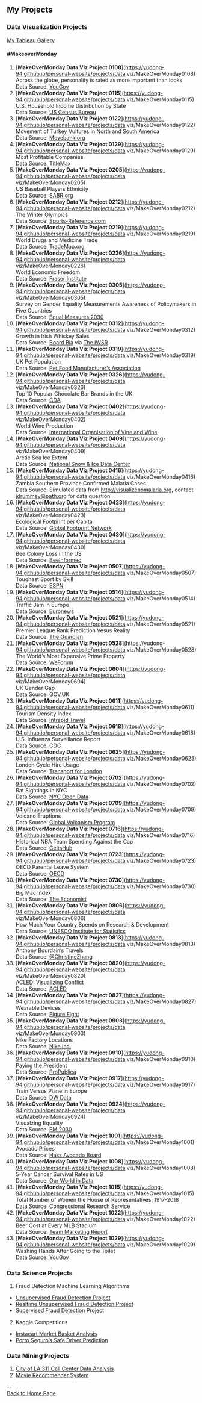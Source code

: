 <head>
 <!-- Global site tag (gtag.js) - Google Analytics -->
<script async src="https://www.googletagmanager.com/gtag/js?id=UA-112502179-1"></script>
<script>
  window.dataLayer = window.dataLayer || [];
  function gtag(){dataLayer.push(arguments);}
  gtag('js', new Date());

  gtag('config', 'UA-112502179-1');
</script>
</head>

## My Projects

### Data Visualization Projects
[My Tableau Gallery](https://public.tableau.com/profile/yu.dong#!/)

#### \#MakeoverMonday
1. [**MakeOverMonday Data Viz Project 0108**](https://yudong-94.github.io/personal-website/projects/data viz/MakeOverMonday0108)  
Across the globe, personality is rated as more important than looks  
Data Source: [YouGov](https://d25d2506sfb94s.cloudfront.net/cumulus_uploads/document/ucgs0hwj7h/YouGov%20global%20partner%20preferences.pdf)  
2. [**MakeOverMonday Data Viz Project 0115**](https://yudong-94.github.io/personal-website/projects/data viz/MakeOverMonday0115)  
U.S. Household Income Distribution by State  
Data Source: [US Census Bureau](https://factfinder.census.gov/faces/nav/jsf/pages/index.xhtml)  
3. [**MakeOverMonday Data Viz Project 0122**](https://yudong-94.github.io/personal-website/projects/data viz/MakeOverMonday0122)  
Movement of Turkey Vultures in North and South America  
Data Source: [Movebank.org](http://movebank.org/)  
4. [**MakeOverMonday Data Viz Project 0129**](https://yudong-94.github.io/personal-website/projects/data viz/MakeOverMonday0129)  
Most Profitable Companies  
Data Source: [TitleMax](https://www.titlemax.com/) 
5. [**MakeOverMonday Data Viz Project 0205**](https://yudong-94.github.io/personal-website/projects/data viz/MakeOverMonday0205)  
US Baseball Players Ethnicity  
Data Source: [SABR.org](http://sabr.org/)  
6. [**MakeOverMonday Data Viz Project 0212**](https://yudong-94.github.io/personal-website/projects/data viz/MakeOverMonday0212)  
The Winter Olympics  
Data Source: [Sports-Reference.com](http://sports-reference.com/)  
7. [**MakeOverMonday Data Viz Project 0219**](https://yudong-94.github.io/personal-website/projects/data viz/MakeOverMonday0219)  
World Drugs and Medicine Trade  
Data Source: [TradeMap.org](http://www.trademap.org/Country_SelProduct_TS.aspx?nvpm=1|||||3004|||4|1|1|2|2|1|2|1|1) 
8. [**MakeOverMonday Data Viz Project 0226**](https://yudong-94.github.io/personal-website/projects/data viz/MakeOverMonday0226)  
World Economic Freedom  
Data Source: [Fraser Institute](https://www.fraserinstitute.org/economic-freedom/dataset)  
9. [**MakeOverMonday Data Viz Project 0305**](https://yudong-94.github.io/personal-website/projects/data viz/MakeOverMonday0305)  
Survey on Gender Equality Measurements Awareness of Policymakers in Five Countries  
Data Source: [Equal Measures 2030](http://www.equalmeasures2030.org/products/policymaker-report/)  
10. [**MakeOverMonday Data Viz Project 0312**](https://yudong-94.github.io/personal-website/projects/data viz/MakeOverMonday0312)  
Growth in Irish Whiskey Sales  
Data Source: [Board Bia](https://twitter.com/Bordbia) via [The IWSR](https://twitter.com/TheIWSR)    
11. [**MakeOverMonday Data Viz Project 0319**](https://yudong-94.github.io/personal-website/projects/data viz/MakeOverMonday0319)  
UK Pet Population  
Data Source: [Pet Food Manufacturer’s Association](https://www.pfma.org.uk/pet-population-2017)  
12. [**MakeOverMonday Data Viz Project 0326**](https://yudong-94.github.io/personal-website/projects/data viz/MakeOverMonday0326)  
Top 10 Popular Chocolate Bar Brands in the UK  
Data Source: [CDA](https://www.cda.eu/)   
13. [**MakeOverMonday Data Viz Project 0402**](https://yudong-94.github.io/personal-website/projects/data viz/MakeOverMonday0402)  
World Wine Production  
Data Source: [International Organisation of Vine and Wine](http://www.oiv.int/public/medias/5287/oiv-noteconjmars2017-en.pdf)  
14. [**MakeOverMonday Data Viz Project 0409**](https://yudong-94.github.io/personal-website/projects/data viz/MakeOverMonday0409)  
Arctic Sea Ice Extent  
Data Source: [National Snow & Ice Data Center](https://nsidc.org/)  
15. [**MakeOverMonday Data Viz Project 0416**](https://yudong-94.github.io/personal-website/projects/data viz/MakeOverMonday0416)  
Zambia Southern Province Confirmed Malaria Cases  
Data Source: Simulated data from http://visualizenomalaria.org, contact jdrummey@path.org for data question  
16. [**MakeOverMonday Data Viz Project 0423**](https://yudong-94.github.io/personal-website/projects/data viz/MakeOverMonday0423)  
Ecological Footprint per Capita  
Data Source: [Global Footprint Network](https://data.world/footprint/nfa-2018-edition)  
17. [**MakeOverMonday Data Viz Project 0430**](https://yudong-94.github.io/personal-website/projects/data viz/MakeOverMonday0430)  
Bee Colony Loss in the US  
Data Source: [BeeInformed](https://bip2.beeinformed.org/loss-map/)  
18. [**MakeOverMonday Data Viz Project 0507**](https://yudong-94.github.io/personal-website/projects/data viz/MakeOverMonday0507)  
Toughest Sport by Skill  
Data Source: [ESPN](http://www.espn.com/espn/page2/sportSkills)  
19. [**MakeOverMonday Data Viz Project 0514**](https://yudong-94.github.io/personal-website/projects/data viz/MakeOverMonday0514)  
Traffic Jam in Europe  
Data Source: [Euronews](http://www.euronews.com/2018/02/07/which-european-commuters-spend-the-most-time-in-traffic-jams-)  
20. [**MakeOverMonday Data Viz Project 0521**](https://yudong-94.github.io/personal-website/projects/data viz/MakeOverMonday0521)  
Premier League Rank Prediction Vesus Reality  
Data Source: [The Guardian](https://amp.theguardian.com/football/2018/may/15/premier-league-2017-18-season-predictions-versus-reality)  
21. [**MakeOverMonday Data Viz Project 0528**](https://yudong-94.github.io/personal-website/projects/data viz/MakeOverMonday0528)  
The World’s Most Expensive Prime Property  
Data Source: [WeForum](https://www.weforum.org/agenda/2018/04/chart-of-the-day-the-worlds-most-expensive-prime-property)  
22. [**MakeOverMonday Data Viz Project 0604**](https://yudong-94.github.io/personal-website/projects/data viz/MakeOverMonday0604)  
UK Gender Gap  
Data Source: [GOV.UK](https://www.gov.uk/report-gender-pay-gap-data)  
23. [**MakeOverMonday Data Viz Project 0611**](https://yudong-94.github.io/personal-website/projects/data viz/MakeOverMonday0611)  
Tourism Density Index  
Data Source: [Intrepid Travel](https://intrepidgroup.bynder.com/transfer/bdd0abcac448329ed4c9057327b6ca660742e4b5ea16f18bd5a343b2c6d0d0c8)  
24. [**MakeOverMonday Data Viz Project 0618**](https://yudong-94.github.io/personal-website/projects/data viz/MakeOverMonday0618)  
U.S. Influenza Surveillance Report  
Data Source: [CDC](https://gis.cdc.gov/grasp/fluview/fluportaldashboard.html)  
25. [**MakeOverMonday Data Viz Project 0625**](https://yudong-94.github.io/personal-website/projects/data viz/MakeOverMonday0625)  
London Cycle Hire Usage  
Data Source: [Transport for London](http://cycling.data.tfl.gov.uk/)  
26. [**MakeOverMonday Data Viz Project 0702**](https://yudong-94.github.io/personal-website/projects/data viz/MakeOverMonday0702)  
Rat Sightings in NYC  
Data Source: [NYC Open Data](https://nycopendata.socrata.com/Social-Services/Rat-Sightings/3q43-55fe/data)  
27. [**MakeOverMonday Data Viz Project 0709**](https://yudong-94.github.io/personal-website/projects/data viz/MakeOverMonday0709)  
Volcano Eruptions  
Data Source: [Global Volcanism Program](https://volcano.si.edu/list_volcano_holocene.cfm)  
28. [**MakeOverMonday Data Viz Project 0716**](https://yudong-94.github.io/personal-website/projects/data viz/MakeOverMonday0716)  
Historical NBA Team Spending Against the Cap  
Data Source: [CeltsHub](http://www.celticshub.com/2017/12/07/nba-player-salaries-1991-2017/)  
29. [**MakeOverMonday Data Viz Project 0723**](https://yudong-94.github.io/personal-website/projects/data viz/MakeOverMonday0723)  
OECD Parental Leave System  
Data Source: [OECD](https://www.oecd.org/els/soc/PF2_1_Parental_leave_systems.pdf)  
30. [**MakeOverMonday Data Viz Project 0730**](https://yudong-94.github.io/personal-website/projects/data viz/MakeOverMonday0730)  
Big Mac Index  
Data Source: [The Economist](https://github.com/TheEconomist/big-mac-data/tree/master/output-data)  
31. [**MakeOverMonday Data Viz Project 0806**](https://yudong-94.github.io/personal-website/projects/data viz/MakeOverMonday0806)  
How Much Your Country Spends on Research & Development  
Data Source: [UNESCO Institute for Statistics](http://data.uis.unesco.org/Index.aspx?DataSetCode=SCN_DS)  
32. [**MakeOverMonday Data Viz Project 0813**](https://yudong-94.github.io/personal-website/projects/data viz/MakeOverMonday0813)  
Anthony Bourdain’s Travels  
Data Source: [@ChristineZhang](https://twitter.com/christinezhang)  
33. [**MakeOverMonday Data Viz Project 0820**](https://yudong-94.github.io/personal-website/projects/data viz/MakeOverMonday0820)  
ACLED: Visualizing Conflict  
Data Source: [ACLED](https://www.acleddata.com/data/)  
34. [**MakeOverMonday Data Viz Project 0827**](https://yudong-94.github.io/personal-website/projects/data viz/MakeOverMonday0827)  
Wearable Devices  
Data Source: [Figure Eight](https://www.crowdflower.com/data-for-everyone/)  
35. [**MakeOverMonday Data Viz Project 0903**](https://yudong-94.github.io/personal-website/projects/data viz/MakeOverMonday0903)  
Nike Factory Locations  
Data Source: [Nike Inc.](http://manufacturingmap.nikeinc.com/)  
36. [**MakeOverMonday Data Viz Project 0910**](https://yudong-94.github.io/personal-website/projects/data viz/MakeOverMonday0910)  
Paying the President  
Data Source: [ProPublica](https://www.propublica.org/datastore/dataset/spending-at-trump-properties) 
37. [**MakeOverMonday Data Viz Project 0917**](https://yudong-94.github.io/personal-website/projects/data viz/MakeOverMonday0917)  
Train Versus Plane in Europe  
Data Source: [DW Data](https://github.com/dw-data/travel-cost) 
38. [**MakeOverMonday Data Viz Project 0924**](https://yudong-94.github.io/personal-website/projects/data viz/MakeOverMonday0924)  
Visualzing Equality  
Data Source: [EM 2030](http://data.em2030.org/wp-content/uploads/2018/09/EM2030-2018-Global-Report.pdf) 
39. [**MakeOverMonday Data Viz Project 1001**](https://yudong-94.github.io/personal-website/projects/data viz/MakeOverMonday1001)  
Avocado Prices  
Data Source: [Hass Avocado Board](http://www.hassavocadoboard.com/retail/volume-and-price-data) 
40. [**MakeOverMonday Data Viz Project 1008**](https://yudong-94.github.io/personal-website/projects/data viz/MakeOverMonday1008)  
5-Year Cancer Survival Rates in US  
Data Source: [Our World in Data](https://ourworldindata.org/cancer#are-death-rates-from-cancer-rising)
41. [**MakeOverMonday Data Viz Project 1015**](https://yudong-94.github.io/personal-website/projects/data viz/MakeOverMonday1015)  
Total Number of Women the House of Representatives: 1917-2018  
Data Source: [Congressional Research Service](https://fas.org/sgp/crs/misc/RL30261.pdf)
42. [**MakeOverMonday Data Viz Project 1022**](https://yudong-94.github.io/personal-website/projects/data viz/MakeOverMonday1022)  
Beer Cost at Every MLB Stadium  
Data Source: [Team Marketing Report](https://www.teammarketing.com/)
42. [**MakeOverMonday Data Viz Project 1029**](https://yudong-94.github.io/personal-website/projects/data viz/MakeOverMonday1029)  
Washing Hands After Going to the Toilet  
Data Source: [YouGov](https://d25d2506sfb94s.cloudfront.net/cumulus_uploads/document/yifb4ww12p/YouGov%20washing%20hands.pdf)  


### Data Science Projects
1. Fraud Detection Machine Learning Algorithms
 - [Unsupervised Fraud Detection Project](https://github.com/yudong-94/Unsupervised-Fraud-Detection-Algorithm)
 - [Realtime Unsupervised Fraud Detection Project](https://github.com/yudong-94/Realtime-Unsupervised-Fraud-Detection-Algorithm)
 - [Supervised Fraud Detection Project](https://github.com/yudong-94/Supervised-Fraud-Detection-Algorithm)
2. Kaggle Competitions
 - [Instacart Market Basket Analysis](https://github.com/yudong-94/Kaggle-Instacart-Market-Basket-Analysis)
 - [Porto Seguro’s Safe Driver Prediction](https://github.com/yudong-94/Kaggle-Safe-Driver-Prediction)

### Data Mining Projects
1. [City of LA 311 Call Center Data Analysis](https://github.com/yudong-94/City-of-LA-311-Call-Center-Data-Analysis)
2. [Movie Recommender System](https://github.com/yudong-94/My-Movie-Recommender)

--  
<a href="https://yudong-94.github.io/personal-website/" title="Back to Home Page">Back to Home Page</a>
